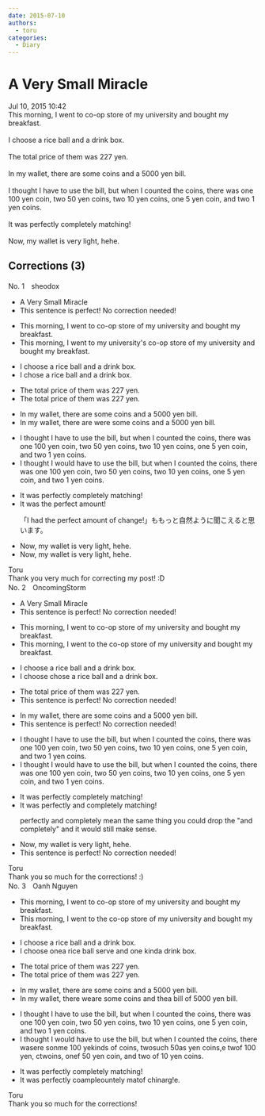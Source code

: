 ```yaml
---
date: 2015-07-10
authors:
  - toru
categories:
  - Diary
---
```


<h1 id="subject_show">A Very Small Miracle</h1>
<div class="date">Jul 10, 2015 10:42</div>
<div id="post"><div id="body_show_ori">
This morning, I went to co-op store of my university and  bought my breakfast.<br/><br/>I choose a rice ball and a drink box.<br/><br/>The total price of them was 227 yen.<br/><br/>In my wallet, there are some coins and a 5000 yen bill.<br/><br/>I thought I have to use the bill, but when I counted the coins, there was one 100 yen coin, two 50 yen coins, two 10 yen coins, one 5 yen coin, and two 1 yen coins.<br/><br/>It was perfectly completely matching!<br/><br/>Now, my wallet is very light, hehe.
</div></div>

<!-- more -->


## Corrections (3)
<div id="block"><div class="first_name"> No. 1　<span class="just_name">sheodox</span></div><div id="block2">
<ul class="correction_field">
<li class="incorrect">A Very Small Miracle</li>
<li class="corrected perfect">This sentence is perfect! No correction needed!</li>
</ul>
<ul class="correction_field">
<li class="incorrect">This morning, I went to co-op store of my university and  bought my breakfast.</li>
<li class="corrected correct">
This morning<span class="f_red"><span class="sline">,</span></span> I went to <span class="f_blue">my university's </span>co-op store <span class="f_red"><span class="sline">of my university</span></span> and bought my breakfast.
</li>
</ul>
<ul class="correction_field">
<li class="incorrect">I choose a rice ball and a drink box.</li>
<li class="corrected correct">
I <span class="f_blue">chose</span> a rice ball and a drink box.
</li>
</ul>
<ul class="correction_field">
<li class="incorrect">The total price of them was 227 yen.</li>
<li class="corrected correct">
The total price <span class="f_red"><span class="sline">of them</span></span> was 227 yen.
</li>
</ul>
<ul class="correction_field">
<li class="incorrect">In my wallet, there are some coins and a 5000 yen bill.</li>
<li class="corrected correct">
In my wallet<span class="sline"><span class="f_red">, there are</span></span> <span class="f_blue">were</span> some coins and a 5000 yen bill.
</li>
</ul>
<ul class="correction_field">
<li class="incorrect">I thought I have to use the bill, but when I counted the coins, there was one 100 yen coin, two 50 yen coins, two 10 yen coins, one 5 yen coin, and two 1 yen coins.</li>
<li class="corrected correct">
I thought I <span class="f_blue">would</span> have to use the bill, but when I counted the coins, there was one 100 yen coin, two 50 yen coins, two 10 yen coins, one 5 yen coin, and two 1 yen coins.
</li>
</ul>
<ul class="correction_field">
<li class="incorrect">It was perfectly completely matching!</li>
<li class="corrected correct">
It was <span class="f_blue">the</span> <span class="f_blue">perfect</span> <span class="f_blue">amount</span>!
<p class="correction_comment">「I had the perfect amount of change!」ももっと自然ように聞こえると思います。</p>
</li>
</ul>
<ul class="correction_field">
<li class="incorrect">Now, my wallet is very light, hehe.</li>
<li class="corrected correct">
Now<span class="f_red"><span class="sline">,</span></span> my wallet is very light, hehe.
</li>
</ul>
</div><div class="name"><span class="just_name">Toru</span><br>
Thank you very much for correcting my post! :D
</div>
</div>
<div id="block"><div class="first_name"> No. 2　<span class="just_name">OncomingStorm</span></div><div id="block2">
<ul class="correction_field">
<li class="incorrect">A Very Small Miracle</li>
<li class="corrected perfect">This sentence is perfect! No correction needed!</li>
</ul>
<ul class="correction_field">
<li class="incorrect">This morning, I went to co-op store of my university and  bought my breakfast.</li>
<li class="corrected correct">
This morning, I went to <span class="f_blue">the</span> co-op store of my university and bought my breakfast.
</li>
</ul>
<ul class="correction_field">
<li class="incorrect">I choose a rice ball and a drink box.</li>
<li class="corrected correct">
I <span class="sline">choose</span> chose a rice ball and a drink box.
</li>
</ul>
<ul class="correction_field">
<li class="incorrect">The total price of them was 227 yen.</li>
<li class="corrected perfect">This sentence is perfect! No correction needed!</li>
</ul>
<ul class="correction_field">
<li class="incorrect">In my wallet, there are some coins and a 5000 yen bill.</li>
<li class="corrected perfect">This sentence is perfect! No correction needed!</li>
</ul>
<ul class="correction_field">
<li class="incorrect">I thought I have to use the bill, but when I counted the coins, there was one 100 yen coin, two 50 yen coins, two 10 yen coins, one 5 yen coin, and two 1 yen coins.</li>
<li class="corrected correct">
I thought I <span class="f_blue">would</span> have to use the bill, but when I counted the coins, there was one 100 yen coin, two 50 yen coins, two 10 yen coins, one 5 yen coin, and two 1 yen coins.
</li>
</ul>
<ul class="correction_field">
<li class="incorrect">It was perfectly completely matching!</li>
<li class="corrected correct">
It was perfectly <span class="f_blue">and</span> completely matching!
<p class="correction_comment">perfectly and completely mean the same thing you could drop the "and completely" and it would still make sense.</p>
</li>
</ul>
<ul class="correction_field">
<li class="incorrect">Now, my wallet is very light, hehe.</li>
<li class="corrected perfect">This sentence is perfect! No correction needed!</li>
</ul>
</div><div class="name"><span class="just_name">Toru</span><br>
Thank you so much for the corrections! :)
</div>
</div>
<div id="block"><div class="first_name"> No. 3　<span class="just_name">Oanh Nguyen</span></div><div id="block2">
<ul class="correction_field">
<li class="incorrect">This morning, I went to co-op store of my university and  bought my breakfast.</li>
<li class="corrected correct">
This morning, I went to <span class="f_red">the </span>co-op store of my university and  bought my breakfast.
</li>
</ul>
<ul class="correction_field">
<li class="incorrect">I choose a rice ball and a drink box.</li>
<li class="corrected correct">
I cho<span class="f_gray"><span class="sline">o</span></span>se <span class="f_red">one</span><span class="f_gray"><span class="sline">a</span></span> rice ball <span class="f_red">serve </span>and <span class="f_red">one kind</span>a drink box.
</li>
</ul>
<ul class="correction_field">
<li class="incorrect">The total price of them was 227 yen.</li>
<li class="corrected correct">
The total price <span class="f_gray"><span class="sline">of them </span></span>was 227 yen.
</li>
</ul>
<ul class="correction_field">
<li class="incorrect">In my wallet, there are some coins and a 5000 yen bill.</li>
<li class="corrected correct">
In my wallet, there <span class="f_red">we</span><span class="f_gray"><span class="sline">a</span></span>re some coins and <span class="f_red">the</span><span class="f_gray"><span class="sline">a</span></span> <span class="f_red">bill of </span>5000<span class="f_gray"><span class="sline"> </span></span>yen<span class="f_gray"><span class="sline"> bill</span></span>.
</li>
</ul>
<ul class="correction_field">
<li class="incorrect">I thought I have to use the bill, but when I counted the coins, there was one 100 yen coin, two 50 yen coins, two 10 yen coins, one 5 yen coin, and two 1 yen coins.</li>
<li class="corrected correct">
I thought I <span class="f_red">would </span>have to use the bill, but when I counted the coins, there w<span class="f_gray"><span class="sline">as</span></span><span class="f_red">ere</span> <span class="f_red">s</span>o<span class="f_gray"><span class="sline">n</span></span><span class="f_red">m</span>e <span class="f_gray"><span class="sline">100 ye</span></span><span class="f_red">ki</span>n<span class="f_red">ds</span> <span class="f_red">of </span>coin<span class="f_red">s</span>, <span class="f_gray"><span class="sline">two</span></span><span class="f_red">such</span> <span class="f_gray"><span class="sline">50</span></span><span class="f_red">as</span> <span class="f_gray"><span class="sline">yen c</span></span>o<span class="f_gray"><span class="sline">i</span></span>n<span class="f_gray"><span class="sline">s,</span></span><span class="f_red">e</span> <span class="f_gray"><span class="sline">tw</span></span>o<span class="f_red">f</span> 10<span class="f_red">0</span> yen<span class="f_red">,</span> <span class="f_gray"><span class="sline">c</span></span><span class="f_red">tw</span>o<span class="f_gray"><span class="sline">ins,</span></span> o<span class="f_gray"><span class="sline">ne</span></span><span class="f_red">f</span> 5<span class="f_red">0</span> yen <span class="f_gray"><span class="sline">coin, </span></span>and two <span class="f_red">of </span>1<span class="f_red">0</span> yen<span class="f_gray"><span class="sline"> coins</span></span>.
</li>
</ul>
<ul class="correction_field">
<li class="incorrect">It was perfectly completely matching!</li>
<li class="corrected correct">
It was perfect<span class="f_gray"><span class="sline">ly</span></span> <span class="f_gray"><span class="sline">co</span></span><span class="f_red">a</span>m<span class="f_gray"><span class="sline">ple</span></span><span class="f_red">oun</span>t<span class="f_gray"><span class="sline">ely</span></span> <span class="f_gray"><span class="sline">mat</span></span><span class="f_red">of </span>ch<span class="f_gray"><span class="sline">in</span></span><span class="f_red">ar</span>g<span class="f_gray"><span class="sline">!</span></span><span class="f_red">e.</span>
</li>
</ul>
</div><div class="name"><span class="just_name">Toru</span><br>
Thank you so much for the corrections!
</div>
</div>
